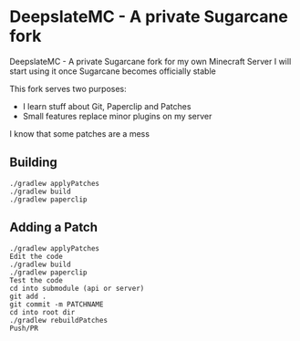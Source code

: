 # DeepslateMC - A private Sugarcane fork
DeepslateMC - A private Sugarcane fork for my own Minecraft Server
I will start using it once Sugarcane becomes officially stable

This fork serves two purposes:
- I learn stuff about Git, Paperclip and Patches
- Small features replace minor plugins on my server

I know that some patches are a mess

## Building
```
./gradlew applyPatches
./gradlew build
./gradlew paperclip
```

## Adding a Patch
```
./gradlew applyPatches
Edit the code
./gradlew build
./gradlew paperclip
Test the code
cd into submodule (api or server)
git add .
git commit -m PATCHNAME
cd into root dir
./gradlew rebuildPatches
Push/PR
```
